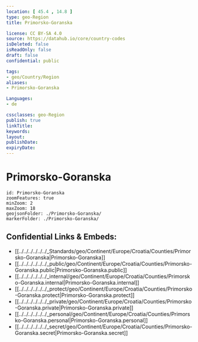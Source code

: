 ```yaml
---
location: [ 45.4 , 14.8 ] 
type: geo-Region
title: Primorsko-Goranska

license: CC BY-SA 4.0
source: https://datahub.io/core/country-codes
isDeleted: false
isReadOnly: false
draft: false
confidential: public

tags:
- geo/Country/Region
aliases:
- Primorsko-Goranska

Languages:
- de

cssclasses: geo-Region
publish: true
linkTitle: 
keywords: 
layout: 
publishDate: 
expiryDate: 
---
```


# Primorsko-Goranska

```leaflet
id: Primorsko-Goranska
zoomFeatures: true 
minZoom: 2 
maxZoom: 18
geojsonFolder: ./Primorsko-Goranska/
markerFolder: ./Primorsko-Goranska/
```


## Confidential Links & Embeds: 
- [[../../../../../../_Standards/geo/Continent/Europe/Croatia/Counties/Primorsko-Goranska|Primorsko-Goranska]] 
- [[../../../../../../_public/geo/Continent/Europe/Croatia/Counties/Primorsko-Goranska.public|Primorsko-Goranska.public]] 
- [[../../../../../../_internal/geo/Continent/Europe/Croatia/Counties/Primorsko-Goranska.internal|Primorsko-Goranska.internal]] 
- [[../../../../../../_protect/geo/Continent/Europe/Croatia/Counties/Primorsko-Goranska.protect|Primorsko-Goranska.protect]] 
- [[../../../../../../_private/geo/Continent/Europe/Croatia/Counties/Primorsko-Goranska.private|Primorsko-Goranska.private]] 
- [[../../../../../../_personal/geo/Continent/Europe/Croatia/Counties/Primorsko-Goranska.personal|Primorsko-Goranska.personal]] 
- [[../../../../../../_secret/geo/Continent/Europe/Croatia/Counties/Primorsko-Goranska.secret|Primorsko-Goranska.secret]] 

